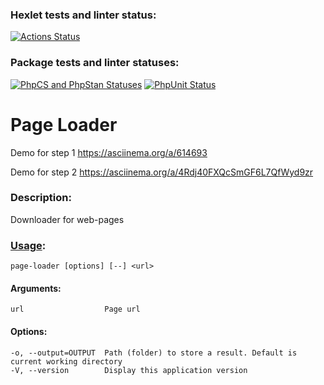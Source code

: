 ### Hexlet tests and linter status:
[![Actions Status](https://github.com/itelmenko/php-phpunit-testing-project-75/actions/workflows/hexlet-check.yml/badge.svg)](https://github.com/itelmenko/php-phpunit-testing-project-75/actions)

### Package tests and linter statuses:

[![PhpCS and PhpStan Statuses](https://github.com/itelmenko/php-phpunit-testing-project-75/actions/workflows/phpstan.yml/badge.svg)](https://github.com/itelmenko/php-phpunit-testing-project-75/actions) [![PhpUnit Status](https://github.com/itelmenko/php-phpunit-testing-project-75/actions/workflows/phpunit.yml/badge.svg)](https://github.com/itelmenko/php-phpunit-testing-project-75/actions)

# Page Loader 

Demo for step 1 https://asciinema.org/a/614693

Demo for step 2 https://asciinema.org/a/4Rdj40FXQcSmGF6L7QfWyd9zr

### Description:

Downloader for web-pages

### [Usage](https://asciinema.org/a/4Rdj40FXQcSmGF6L7QfWyd9zr):

```
page-loader [options] [--] <url>
```

#### Arguments:

```
url                  Page url
```

#### Options:

```
-o, --output=OUTPUT  Path (folder) to store a result. Default is current working directory
-V, --version        Display this application version
```
